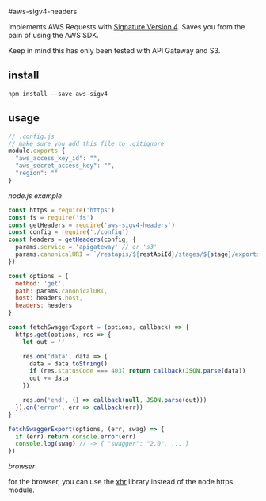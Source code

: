 #aws-sigv4-headers

Implements AWS Requests with [Signature Version 4][sigv4]. 
Saves you from the pain of using the AWS SDK.

Keep in mind this has only been tested with API Gateway and S3.


## install

`npm install --save aws-sigv4`

## usage

```js
// .config.js
// make sure you add this file to .gitignore
module.exports {
  "aws_access_key_id": "",
  "aws_secret_access_key": "",
  "region": ""
}
```

*node.js example*

```js
const https = require('https')
const fs = require('fs')
const getHeaders = require('aws-sigv4-headers')
const config = require('./config')
const headers = getHeaders(config, {
  params.service = 'apigateway' // or 's3'
  params.canonicalURI = `/restapis/${restApiId}/stages/${stage}/exports/swagger`
})

const options = {
  method: 'get',
  path: params.canonicalURI,
  host: headers.host,
  headers: headers
}

const fetchSwaggerExport = (options, callback) => {
  https.get(options, res => {
    let out = ''

    res.on('data', data => {
      data = data.toString()
      if (res.statusCode === 403) return callback(JSON.parse(data))
      out += data
    })

    res.on('end', () => callback(null, JSON.parse(out)))
  }).on('error', err => callback(err))
}

fetchSwaggerExport(options, (err, swag) => {
  if (err) return console.error(err)
  console.log(swag) // -> { "swagger": "2.0", ... }
})

```

*browser*

for the browser, you can use the [xhr][xhr] library instead of the node https module.


[sigv4]: http://docs.aws.amazon.com/general/latest/gr/sigv4_signing.html
[xhr]: https://github.com/naugtur/xhr
